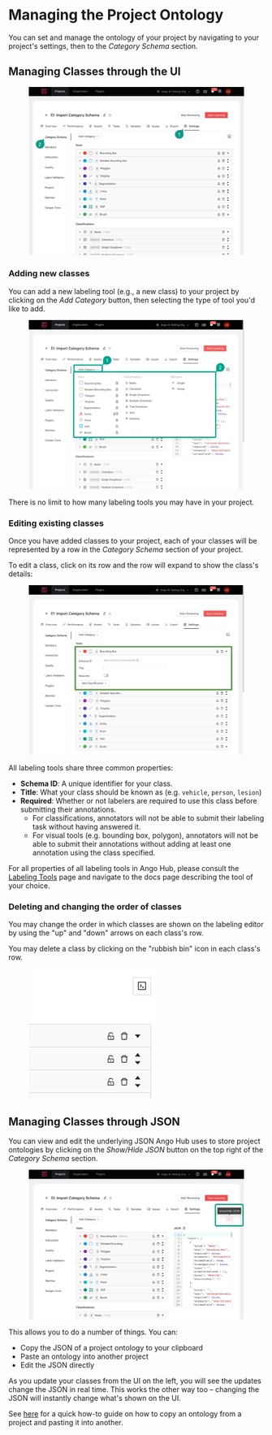 # Managing the Project Ontology

You can set and manage the ontology of your project by navigating to your project's settings, then to the _Category Schema_ section.

## Managing Classes through the UI

<figure><img src="../.gitbook/assets/image (20).png" alt=""><figcaption></figcaption></figure>

### Adding new classes

You can add a new labeling tool (e.g., a new class) to your project by clicking on the _Add Category_ button, then selecting the type of tool you'd like to add.

<figure><img src="../.gitbook/assets/image (7).png" alt=""><figcaption></figcaption></figure>

There is no limit to how many labeling tools you may have in your project.

### Editing existing classes

Once you have added classes to your project, each of your classes will be represented by a row in the _Category Schema_ section of your project.

To edit a class, click on its row and the row will expand to show the class's details:

<figure><img src="../.gitbook/assets/image (45).png" alt=""><figcaption></figcaption></figure>

All labeling tools share three common properties:

* **Schema ID**: A unique identifier for your class.
* **Title**: What your class should be known as (e.g. `vehicle`, `person`, `lesion`)
* **Required**: Whether or not labelers are required to use this class before submitting their annotations.
  * For classifications, annotators will not be able to submit their labeling task without having answered it.
  * For visual tools (e.g. bounding box, polygon), annotators will not be able to submit their annotations without adding at least one annotation using the class specified.

For all properties of all labeling tools in Ango Hub, please consult the [Labeling Tools](labeling-tools/) page and navigate to the docs page describing the tool of your choice.

### Deleting and changing the order of classes

You may change the order in which classes are shown on the labeling editor by using the "up" and "down" arrows on each class's row.

You may delete a class by clicking on the "rubbish bin" icon in each class's row.

<figure><img src="../.gitbook/assets/image (72).png" alt=""><figcaption></figcaption></figure>

## Managing Classes through JSON

You can view and edit the underlying JSON Ango Hub uses to store project ontologies by clicking on the _Show/Hide JSON_ button on the top right of the _Category Schema_ section.

<figure><img src="../.gitbook/assets/image (75).png" alt=""><figcaption></figcaption></figure>

This allows you to do a number of things. You can:

* Copy the JSON of a project ontology to your clipboard
* Paste an ontology into another project
* Edit the JSON directly

As you update your classes from the UI on the left, you will see the updates change the JSON in real time. This works the other way too – changing the JSON will instantly change what's shown on the UI.

See [here](../how-to/transfer-project-ontologies-between-projects.md) for a quick how-to guide on how to copy an ontology from a project and pasting it into another.
